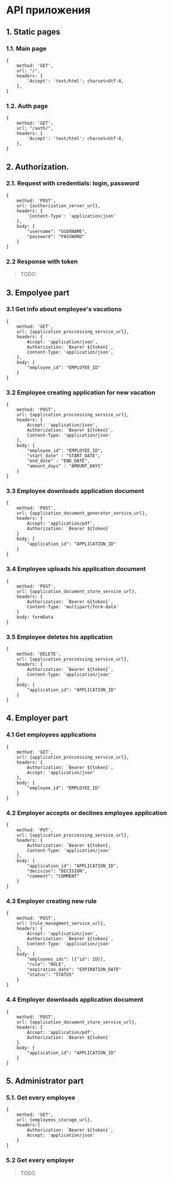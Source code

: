 # API приложения

## 1. Static pages

### 1.1. Main page
```
{
    method: 'GET',
    url: "/",
    headers: {
        'Accept': 'text/html'; charset=Utf-8,
    },
}
```

### 1.2. Auth page
```
{
    method: 'GET',
    url: "/auth/",
    headers: {
        'Accept': 'text/html'; charset=Utf-8,
    },
}
```

## 2. Authorization.

### 2.1. Request with credentials: login, password
```
{
    method: 'POST',
    url: {authorization_server_url},
    headers: {
        'Content-Type': 'application/json'
    },
    body: {
        "username": "USERNAME",
        "password": "PASSWORD"
    }
}
```

### 2.2 Response with token

> TODO

## 3. Empolyee part

### 3.1 Get info about employee's vacations
```
{
    method: 'GET',
    url: {application_proccessing_service_url},
    headers: {
        Accept: 'application/json',
        Authorization: `Bearer ${token}`,
        Content-Type: 'application/json',
    },
    body: {
        "employee_id": "EMPLOYEE_ID"
    }
}
```

### 3.2 Employee creating application for new vacation
```
{
    method: 'POST',
    url: {application_proccessing_service_url},
    headers: {
        Accept: 'application/json',
        Authorization: `Bearer ${token}`,
        Content-Type: 'application/json'
    },
    body: {
        "employee_id": "EMPLOYEE_ID",
        "start_date" : "START_DATE",
        "end_date" : "END_DATE",
        "amount_days" : "AMOUNT_DAYS"
    }
}
```

### 3.3 Employee downloads application document
```
{
    method: 'POST',
    url: {application_document_generator_service_url},
    headers: {
        Accept: 'application/pdf',
        Authorization: `Bearer ${token}`
    }
    body: {
        "application_id": "APPLICATION_ID"
    }
}
```

### 3.4 Employee uploads his application document 
```
{
    method: 'POST',
    url: {application_document_store_service_url},
    headers: {
        Authorization: `Bearer &{token}`,
        Content-Type: 'multipart/form-data'
    }
    body: formData
}
```

### 3.5 Employee deletes his application
```
{
    method: 'DELETE',
    url: {application_proccessing_service_url},
    headers: {
        Authorization: `Bearer ${token}`,
        Content-Type: 'application/json'
    }
    body: {
        "application_id": "APPLICATION_ID"
    }
}
```

## 4. Employer part

### 4.1 Get employees applications
```
{
    method: 'GET',
    url: {application_proccessing_service_url},
    headers: {
        Authorization: `Bearer ${token}`,
        Accept: 'application/json'
    },
    body: {
        "employee_id": "EMPLOYEE_ID"
    }
}
```

### 4.2 Employer accepts or declines employee application
```
{
    method: 'PUT',
    url: {application_proccessing_service_url},
    headers: {
        Authorization: `Bearer ${token},
        Content-Type: 'application/json'
    },
    body: {
        "application_id": "APPLICATION_ID",
        "decision": "DECISION",
        "comment": "COMMENT"
    }
}
```

### 4.3 Employer creating new rule
```
{
    method: 'POST',
    url: {rule_managment_service_url},
    headers: {
        Accept: 'application/json',
        Authorization: `Bearer ${token}`,
        Content-Type: 'application/json'
    },
    body: {
        "employees_ids": [{"id": ID}],
        "rule": "RULE",
        "expiration_date": "EXPIRATION_DATE"
        "status": "STATUS"
    }
}
```

### 4.4 Employer downloads application document
```
{
    method: 'POST',
    url: {application_document_store_service_url},
    headers: {
        Accept: 'application/pdf',
        Authorization: `Bearer ${token}`
    }
    body: {
        "application_id": "APPLICATION_ID"
    }
} 
```

## 5. Administrator part

### 5.1. Get every employee
```
{
    method: 'GET',
    url: {employees_storage_url},
    headers:{
        Authorization: `Bearer ${token}`,
        Accept: 'application/json'
    }
}
```

### 5.2 Get every employer 
> TODO
